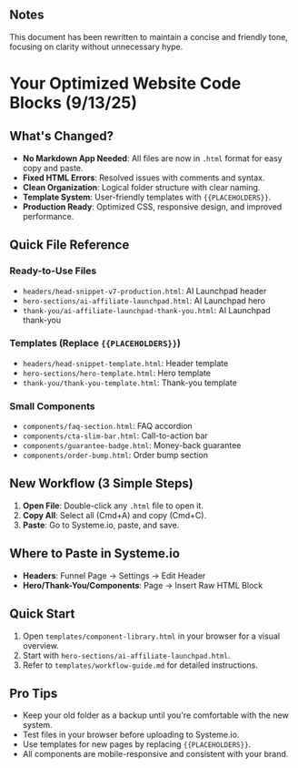 ## Notes
This document has been rewritten to maintain a concise and friendly tone, focusing on clarity without unnecessary hype.

# Your Optimized Website Code Blocks (9/13/25)

## What's Changed?

- **No Markdown App Needed**: All files are now in `.html` format for easy copy and paste.
- **Fixed HTML Errors**: Resolved issues with comments and syntax.
- **Clean Organization**: Logical folder structure with clear naming.
- **Template System**: User-friendly templates with `{{PLACEHOLDERS}}`.
- **Production Ready**: Optimized CSS, responsive design, and improved performance.

## Quick File Reference

### Ready-to-Use Files
- `headers/head-snippet-v7-production.html`: AI Launchpad header
- `hero-sections/ai-affiliate-launchpad.html`: AI Launchpad hero
- `thank-you/ai-affiliate-launchpad-thank-you.html`: AI Launchpad thank-you

### Templates (Replace `{{PLACEHOLDERS}}`)
- `headers/head-snippet-template.html`: Header template
- `hero-sections/hero-template.html`: Hero template  
- `thank-you/thank-you-template.html`: Thank-you template

### Small Components
- `components/faq-section.html`: FAQ accordion
- `components/cta-slim-bar.html`: Call-to-action bar
- `components/guarantee-badge.html`: Money-back guarantee
- `components/order-bump.html`: Order bump section

## New Workflow (3 Simple Steps)

1. **Open File**: Double-click any `.html` file to open it.
2. **Copy All**: Select all (Cmd+A) and copy (Cmd+C).
3. **Paste**: Go to Systeme.io, paste, and save.

## Where to Paste in Systeme.io

- **Headers**: Funnel Page → Settings → Edit Header
- **Hero/Thank-You/Components**: Page → Insert Raw HTML Block

## Quick Start

1. Open `templates/component-library.html` in your browser for a visual overview.
2. Start with `hero-sections/ai-affiliate-launchpad.html`.
3. Refer to `templates/workflow-guide.md` for detailed instructions.

## Pro Tips

- Keep your old folder as a backup until you're comfortable with the new system.
- Test files in your browser before uploading to Systeme.io.
- Use templates for new pages by replacing `{{PLACEHOLDERS}}`.
- All components are mobile-responsive and consistent with your brand.